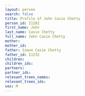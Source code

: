 ```yaml
---
layout: person
search: false
title: Profile of John Casie Chetty
person_id: I1282
first_name: John
last_name: Casie Chetty
full_name: John Casie Chetty
mother: 
mother_id: 
father: Simon Casie Chetty
father_id: I1232
children:
children_ids:
partners:
partner_ids:
relevant_trees_names:
relevant_trees_ids:
sex: M
---
```


